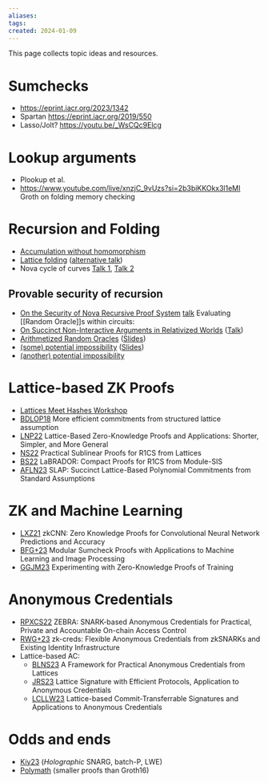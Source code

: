```yaml
---
aliases: 
tags: 
created: 2024-01-09
---
```

This page collects topic ideas and resources.

# Sumchecks
- https://eprint.iacr.org/2023/1342
- Spartan https://eprint.iacr.org/2019/550
- Lasso/Jolt? https://youtu.be/_WsCQc9Elcg
# Lookup arguments
- Plookup et al.
- https://www.youtube.com/live/xnzjC_9vUzs?si=2b3biKKOkx3l1eMI Groth on folding memory checking

# Recursion and Folding
- [Accumulation without homomorphism](https://youtu.be/mQ0hZeJMAgo?si=DOHfSgwUGECsu_tI) 
- [Lattice folding](https://youtu.be/DVHfukc35xk?si=dTdf78EigkotiVHB)  ([alternative talk](https://www.youtube.com/watch?v=-k8s7vVUx6s))
- Nova cycle of curves [Talk 1](https://www.youtube.com/watch?v=cdYrxKLMpxM), [Talk 2](https://www.youtube.com/watch?v=l-F5ykQQ4qw)

## Provable security of recursion
- [On the Security of Nova Recursive Proof System](https://eprint.iacr.org/2024/232) [talk](https://www.youtube.com/live/Y-hnyH9NdWY)
Evaluating [[Random Oracle]]s within circuits:
- [On Succinct Non-Interactive Arguments in Relativized Worlds](https://eprint.iacr.org/2022/383) ([Talk](https://www.youtube.com/watch?v=RV8gTApAlW0))
- [Arithmetized Random Oracles](https://eprint.iacr.org/2023/587) ([Slides](https://iacr.org/submit/files/slides/2023/eurocrypt/eurocrypt2023/284/slides.pdf))
- [(some) potential impossibility](https://eprint.iacr.org/2022/542) ([Slides](https://iacr.org/submit/files/slides/2023/eurocrypt/eurocrypt2023/170/slides.pdf))
- [(another) potential impossibility](https://eprint.iacr.org/2024/728)


# Lattice-based ZK Proofs
- [Lattices Meet Hashes Workshop](https://lattices-meet-hashes23.epfl.ch/program.html)
- [BDLOP18](https://eprint.iacr.org/2022/284.pdf) More efficient commitments from structured lattice assumption
- [LNP22](https://eprint.iacr.org/2022/284.pdf) Lattice-Based Zero-Knowledge Proofs and Applications: Shorter, Simpler, and More General
- [NS22](https://eprint.iacr.org/2022/1048.pdf) Practical Sublinear Proofs for R1CS from Lattices
- [BS22](https://eprint.iacr.org/2022/1341.pdf) LaBRADOR: Compact Proofs for R1CS from Module-SIS
- [AFLN23](https://eprint.iacr.org/2023/1469.pdf) SLAP: Succinct Lattice-Based Polynomial Commitments from Standard Assumptions

# ZK and Machine Learning
- [LXZ21](https://eprint.iacr.org/2021/673.pdf) zkCNN: Zero Knowledge Proofs for Convolutional Neural Network Predictions and Accuracy
- [BFG+23](https://eprint.iacr.org/2023/1342.pdf) Modular Sumcheck Proofs with Applications to Machine Learning and Image Processing
- [GGJM23](https://eprint.iacr.org/2023/1345.pdf) Experimenting with Zero-Knowledge Proofs of Training

# Anonymous Credentials
- [RPXCS22](https://eprint.iacr.org/2022/1286.pdf) ZEBRA: SNARK-based Anonymous Credentials for Practical, Private and Accountable On-chain Access Control
- [RWG+23](https://eprint.iacr.org/2022/878.pdf) zk-creds: Flexible Anonymous Credentials from zkSNARKs and Existing Identity Infrastructure
- Lattice-based AC:
  - [BLNS23](https://eprint.iacr.org/2023/560.pdf) A Framework for Practical Anonymous Credentials from Lattices
  - [JRS23](https://eprint.iacr.org/2022/509.pdf) Lattice Signature with Efficient Protocols, Application to Anonymous Credentials
  - [LCLLW23](https://eprint.iacr.org/2023/766.pdf) Lattice-based Commit-Transferrable Signatures and Applications to Anonymous Credentials

# Odds and ends
- [Kiy23](https://doi.org/10.1007/978-3-031-48621-0_12) (*Holographic* SNARG, batch-P, LWE)
- [Polymath](https://eprint.iacr.org/2024/916) (smaller proofs than Groth16)